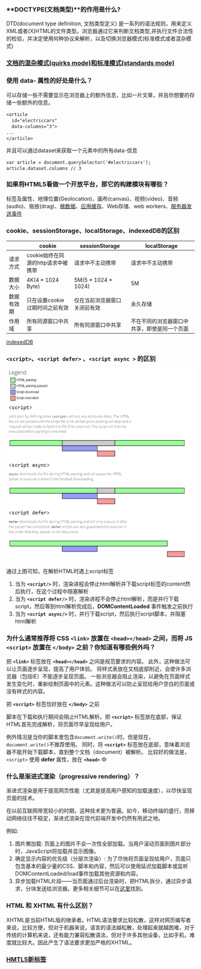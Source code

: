 ### **DOCTYPE(文档类型)**的作用是什么?

DTD(document type definition, 文档类型定义) 是一系列的语法规则，用来定义XML或者(X)HTML的文件类型。浏览器通过它来判断文档类型,并执行文件合法性的检验，并决定使用何种协议来解析，以及切换浏览器模式(标准模式或者混杂模式)

### [文档的混杂模式(quirks mode)和标准模式(standards mode)](https://github.com/lxnxbnq/blog/issues/16)

### 使用 data- 属性的好处是什么？

可以存储一些不需要显示在浏览器上的额外信息，比如一片文章，并且你想要的存储一些额外的信息。
```
<article
  id="electriccars"
  data-columns="3">
...
</article>
```
并且可以通过dataset来获取一个元素中的所有data-信息
```
var article = document.querySelector('#electriccars');
article.dataset.columns // 3
```

### 如果将HTML5看做一个开放平台，那它的构建模块有哪些？

标签及属性、地理位置(Geolocation)、画布(canvas)、视频(video)、音频(audio)、拖放(drag)、[微数据](https://www.zhangxinxu.com/wordpress/2011/12/html5%E6%89%A9%E5%B1%95-%E5%BE%AE%E6%95%B0%E6%8D%AE-%E4%B8%B0%E5%AF%8C%E7%BD%91%E9%A1%B5%E6%91%98%E8%A6%81/#comments)、[应用缓存](https://developer.mozilla.org/zh-CN/docs/Web/HTML/Using_the_application_cache)、Web存储、web workers、[服务器发送事件](https://developer.mozilla.org/zh-CN/docs/Server-sent_events/Using_server-sent_events)

### cookie、sessionStorage、localStorage、indexedDB的区别

|           |    cookie   |    sessionStorage   |   localStorage    |
| ----      |     -----   |    -----            |    -----          |
|   请求方式    |   cookie始终在同源的http请求中被携带    |   请求中不主动携带   |  请求中不主动携带 |
|   数据大小    |   4K(4 * 1024 Byte)    |    5M(5 * 1024 * 1024)   |  5M |
|   数据有效期    |    只在设置cookie过期时间之前有效   |   仅在当前浏览器窗口关闭前有效   |  永久存储 |
|   作用域    |    所有同源窗口中共享   |   所有同源窗口中共享   |  不在不同的浏览器窗口中共享，即使是同一个页面 |

[indexedDB](https://developer.mozilla.org/zh-CN/docs/Web/API/WindowOrWorkerGlobalScope/indexedDB)

### `<script>`、`<script defer>` 、`<script async >` 的区别

![](../../assets/script标签区别.png)

通过上图可知，在解析HTML时遇上script标签
1. 当为 **`<script/>`** 时，渲染进程会停止html解析并下载script标签的content然后执行，在这个过程中阻塞解析
2. 当为 **`<script defer/>`** 时，渲染进程不会停止html解析，而是并行下载script，然后等到html解析完成后，**DOMContentLoaded** 事件触发之前执行
3. 当为 **`<script async/>`** 时，并行下载script，然后执行script脚本，并阻塞html解析

### 为什么通常推荐将 CSS `<link>` 放置在 `<head></head>` 之间，而将 JS `<script>` 放置在 `</body>` 之前？你知道有哪些例外吗？

把 **`<link>`** 标签放在 **`<head></head>`** 之间是规范要求的内容。
此外，这种做法可以让页面逐步呈现，提高了用户体验。
将样式表放在文档底部附近，会使许多浏览器（包括IE）不能逐步呈现页面。
一些浏览器会阻止渲染，以避免在页面样式发生变化时，重新绘制页面中的元素。这种做法可以防止呈现给用户空白的页面或没有样式的内容。

把 **`<script>`** 标签恰好放在 **`</body>`** 之前

脚本在下载和执行期间会阻止HTML解析。把 **`<script>`** 标签放在底部，保证HTML首先完成解析，将页面尽早呈现给用户。

例外情况是当你的脚本里包含`document.write()`时。但是现在，`document.write()`不推荐使用。
同时，将 **`<script>`** 标签放在底部，意味着浏览器不能开始下载脚本，直到整个文档（document）被解析。
比较好的做法是，`<script>` 使用 **defer** 属性，放在 **`<head>`** 中


### 什么是渐进式渲染（progressive rendering）？
渐进式渲染是用于提高网页性能（尤其是提高用户感知的加载速度），以尽快呈现页面的技术。

在以前互联网带宽较小的时期，这种技术更为普遍。如今，移动终端的盛行，而移动网络往往不稳定，渐进式渲染在现代前端开发中仍然有用武之地。

例如:

1. 图片懒加载: 页面上的图片不会一次性全部加载。当用户滚动页面到图片部分时，JavaScript将加载并显示图像。
2. 确定显示内容的优先级（分层次渲染）: 为了尽快将页面呈现给用户，页面只包含基本的最少量的CSS、脚本和内容，然后可以使用延迟加载脚本或监听DOMContentLoaded/load事件加载其他资源和内容。
3. 异步加载HTML片段——当页面通过后台渲染时，把HTML拆分，通过异步请求，分块发送给浏览器。更多相关细节可以在[这里](https://tech.ebayinc.com/engineering/async-fragments-rediscovering-progressive-html-rendering-with-marko/)找到。


### HTML 和 XHTML 有什么区别？

XHTML是当前HTML版的继承者。HTML语法要求比较松散，这样对网页编写者来说，比较方便，但对于机器来说，语言的语法越松散，处理起来就越困难，对于传统的计算机来说，还有能力兼容松散语法，但对于许多其他设备，比如手机，难度就比较大。因此产生了语法要求更加严格的XHTML。

### [HMTL5新标签](https://developer.mozilla.org/zh-CN/docs/Web/Guide/HTML/HTML5/HTML5_element_list)